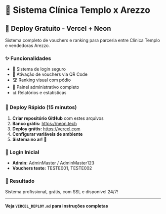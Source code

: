 # 🎯 Sistema Clínica Templo x Arezzo

## 🚀 Deploy Gratuito - Vercel + Neon

Sistema completo de vouchers e ranking para parceria entre Clínica Templo e vendedoras Arezzo.

### ✨ Funcionalidades
- 🔐 Sistema de login seguro
- 🎫 Ativação de vouchers via QR Code
- 🏆 Ranking visual com pódio
- 👥 Painel administrativo completo
- 📊 Relatórios e estatísticas

### 🔧 Deploy Rápido (15 minutos)

1. **Criar repositório GitHub** com estes arquivos
2. **Banco grátis:** https://neon.tech
3. **Deploy grátis:** https://vercel.com
4. **Configurar variáveis de ambiente**
5. **Sistema no ar!** 🎉

### 📱 Login Inicial
- **Admin:** AdminMaster / AdminMaster123
- **Vouchers teste:** TESTE001, TESTE002

### 🌟 Resultado
Sistema profissional, grátis, com SSL e disponível 24/7!

---
**Veja `VERCEL_DEPLOY.md` para instruções completas**